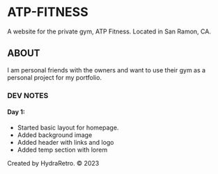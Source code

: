 # ATP-FITNESS

A website for the private gym, ATP Fitness. Located in San Ramon, CA.


## ABOUT

I am personal friends with the owners and want to use their gym as a personal project for my portfolio.



### DEV NOTES

#### Day 1:
- Started basic layout for homepage.
- Added background image
- Added header with links and logo
- Added temp section with lorem






Created by HydraRetro. 	© 2023